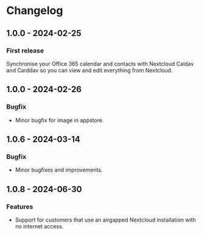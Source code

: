 # Changelog

## 1.0.0 - 2024-02-25

### First release
Synchronise your Office 365 calendar and contacts with Nextcloud Caldav and Carddav so you can view and edit everything from Nextcloud.

## 1.0.0 - 2024-02-26

### Bugfix
- Minor bugfix for image in appstore.

## 1.0.6 - 2024-03-14

### Bugfix
- Minor bugfixes and improvements.

## 1.0.8 - 2024-06-30
### Features
- Support for customers that use an airgapped Nextcloud installation with no internet access.